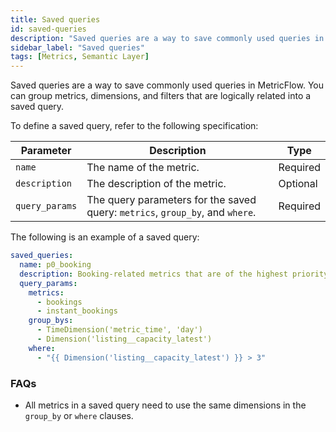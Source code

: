 ```yaml
---
title: Saved queries
id: saved-queries
description: "Saved queries are a way to save commonly used queries in MetricFlow. They can be used to save time and avoid writing the same query over and over again."
sidebar_label: "Saved queries"
tags: [Metrics, Semantic Layer]
---
```


Saved queries are a way to save commonly used queries in MetricFlow. You can group metrics, dimensions, and filters that are logically related into a saved query. 

To define a saved query, refer to the following specification:

 Parameter | Description | Type |
| --------- | ----------- | ---- |
| `name` | The name of the metric. | Required |
| `description` | The description of the metric. | Optional |
| `query_params` | The query parameters for the saved query: `metrics`, `group_by`, and `where`. | Required |

The following is an example of a saved query:

```yaml
saved_queries:
  name: p0_booking
  description: Booking-related metrics that are of the highest priority.
  query_params:
    metrics:
      - bookings
      - instant_bookings
    group_bys:
      - TimeDimension('metric_time', 'day')
      - Dimension('listing__capacity_latest')
    where:
      - "{{ Dimension('listing__capacity_latest') }} > 3"
```

### FAQs 

* All metrics in a saved query need to use the same dimensions in the `group_by` or `where` clauses.
